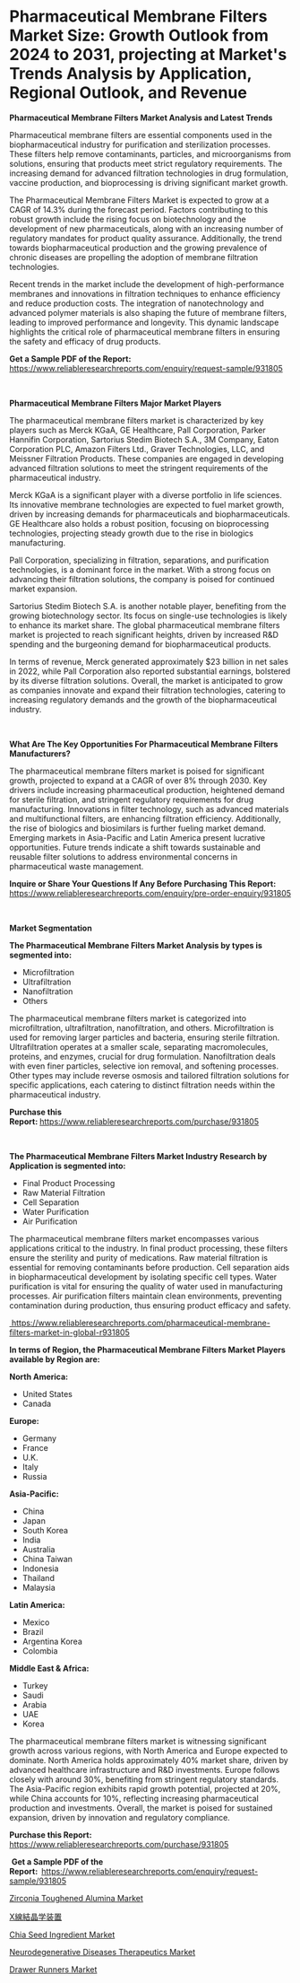 <p><h1>Pharmaceutical Membrane Filters Market Size: Growth Outlook from 2024 to 2031, projecting at Market's Trends Analysis by Application, Regional Outlook, and Revenue</h1></p><p><strong>Pharmaceutical Membrane Filters Market Analysis and Latest Trends</strong></p>
<p><p>Pharmaceutical membrane filters are essential components used in the biopharmaceutical industry for purification and sterilization processes. These filters help remove contaminants, particles, and microorganisms from solutions, ensuring that products meet strict regulatory requirements. The increasing demand for advanced filtration technologies in drug formulation, vaccine production, and bioprocessing is driving significant market growth.</p><p>The Pharmaceutical Membrane Filters Market is expected to grow at a CAGR of 14.3% during the forecast period. Factors contributing to this robust growth include the rising focus on biotechnology and the development of new pharmaceuticals, along with an increasing number of regulatory mandates for product quality assurance. Additionally, the trend towards biopharmaceutical production and the growing prevalence of chronic diseases are propelling the adoption of membrane filtration technologies.</p><p>Recent trends in the market include the development of high-performance membranes and innovations in filtration techniques to enhance efficiency and reduce production costs. The integration of nanotechnology and advanced polymer materials is also shaping the future of membrane filters, leading to improved performance and longevity. This dynamic landscape highlights the critical role of pharmaceutical membrane filters in ensuring the safety and efficacy of drug products.</p></p>
<p><strong>Get a Sample PDF of the Report:&nbsp;</strong> <a href="https://www.reliableresearchreports.com/enquiry/request-sample/931805">https://www.reliableresearchreports.com/enquiry/request-sample/931805</a></p>
<p>&nbsp;</p>
<p><strong>Pharmaceutical Membrane Filters Major Market Players</strong></p>
<p><p>The pharmaceutical membrane filters market is characterized by key players such as Merck KGaA, GE Healthcare, Pall Corporation, Parker Hannifin Corporation, Sartorius Stedim Biotech S.A., 3M Company, Eaton Corporation PLC, Amazon Filters Ltd., Graver Technologies, LLC, and Meissner Filtration Products. These companies are engaged in developing advanced filtration solutions to meet the stringent requirements of the pharmaceutical industry.</p><p>Merck KGaA is a significant player with a diverse portfolio in life sciences. Its innovative membrane technologies are expected to fuel market growth, driven by increasing demands for pharmaceuticals and biopharmaceuticals. GE Healthcare also holds a robust position, focusing on bioprocessing technologies, projecting steady growth due to the rise in biologics manufacturing.</p><p>Pall Corporation, specializing in filtration, separations, and purification technologies, is a dominant force in the market. With a strong focus on advancing their filtration solutions, the company is poised for continued market expansion.</p><p>Sartorius Stedim Biotech S.A. is another notable player, benefiting from the growing biotechnology sector. Its focus on single-use technologies is likely to enhance its market share. The global pharmaceutical membrane filters market is projected to reach significant heights, driven by increased R&D spending and the burgeoning demand for biopharmaceutical products.</p><p>In terms of revenue, Merck generated approximately $23 billion in net sales in 2022, while Pall Corporation also reported substantial earnings, bolstered by its diverse filtration solutions. Overall, the market is anticipated to grow as companies innovate and expand their filtration technologies, catering to increasing regulatory demands and the growth of the biopharmaceutical industry.</p></p>
<p>&nbsp;</p>
<p><strong>What Are The Key Opportunities For Pharmaceutical Membrane Filters Manufacturers?</strong></p>
<p><p>The pharmaceutical membrane filters market is poised for significant growth, projected to expand at a CAGR of over 8% through 2030. Key drivers include increasing pharmaceutical production, heightened demand for sterile filtration, and stringent regulatory requirements for drug manufacturing. Innovations in filter technology, such as advanced materials and multifunctional filters, are enhancing filtration efficiency. Additionally, the rise of biologics and biosimilars is further fueling market demand. Emerging markets in Asia-Pacific and Latin America present lucrative opportunities. Future trends indicate a shift towards sustainable and reusable filter solutions to address environmental concerns in pharmaceutical waste management.</p></p>
<p><strong>Inquire or Share Your Questions If Any Before Purchasing This Report:</strong> <a href="https://www.reliableresearchreports.com/enquiry/pre-order-enquiry/931805">https://www.reliableresearchreports.com/enquiry/pre-order-enquiry/931805</a></p>
<p>&nbsp;</p>
<p><strong>Market Segmentation</strong></p>
<p><strong>The Pharmaceutical Membrane Filters Market Analysis by types is segmented into:</strong></p>
<p><ul><li>Microfiltration</li><li>Ultrafiltration</li><li>Nanofiltration</li><li>Others</li></ul></p>
<p><p>The pharmaceutical membrane filters market is categorized into microfiltration, ultrafiltration, nanofiltration, and others. Microfiltration is used for removing larger particles and bacteria, ensuring sterile filtration. Ultrafiltration operates at a smaller scale, separating macromolecules, proteins, and enzymes, crucial for drug formulation. Nanofiltration deals with even finer particles, selective ion removal, and softening processes. Other types may include reverse osmosis and tailored filtration solutions for specific applications, each catering to distinct filtration needs within the pharmaceutical industry.</p></p>
<p><strong>Purchase this Report:&nbsp;</strong><a href="https://www.reliableresearchreports.com/purchase/931805">https://www.reliableresearchreports.com/purchase/931805</a></p>
<p>&nbsp;</p>
<p><strong>The Pharmaceutical Membrane Filters Market Industry Research by Application is segmented into:</strong></p>
<p><ul><li>Final Product Processing</li><li>Raw Material Filtration</li><li>Cell Separation</li><li>Water Purification</li><li>Air Purification</li></ul></p>
<p><p>The pharmaceutical membrane filters market encompasses various applications critical to the industry. In final product processing, these filters ensure the sterility and purity of medications. Raw material filtration is essential for removing contaminants before production. Cell separation aids in biopharmaceutical development by isolating specific cell types. Water purification is vital for ensuring the quality of water used in manufacturing processes. Air purification filters maintain clean environments, preventing contamination during production, thus ensuring product efficacy and safety.</p></p>
<p><a href="https://www.reliableresearchreports.com/pharmaceutical-membrane-filters-market-in-global-r931805">&nbsp;https://www.reliableresearchreports.com/pharmaceutical-membrane-filters-market-in-global-r931805</a></p>
<p><strong>In terms of Region, the Pharmaceutical Membrane Filters Market Players available by Region are:</strong></p>
<p>
    <p> <strong> North America: </strong>
        <ul>
            <li>United States</li>
            <li>Canada</li>
        </ul>
        </p> 
    <p> <strong> Europe: </strong>
        <ul>
            <li>Germany</li>
            <li>France</li>
            <li>U.K.</li>
            <li>Italy</li>
            <li>Russia</li>
        </ul>
        </p> 
    <p> <strong> Asia-Pacific: </strong>
        <ul>
            <li>China</li>
            <li>Japan</li>
            <li>South Korea</li>
            <li>India</li>
            <li>Australia</li>
            <li>China Taiwan</li>
            <li>Indonesia</li>
            <li>Thailand</li>
            <li>Malaysia</li>
        </ul>
        </p> 
    <p> <strong> Latin America: </strong>
        <ul>
            <li>Mexico</li>
            <li>Brazil</li>
            <li>Argentina Korea</li>
            <li>Colombia</li>
        </ul>
        </p> 
    <p> <strong> Middle East & Africa: </strong>
        <ul>
            <li>Turkey</li>
            <li>Saudi</li>
            <li>Arabia</li>
            <li>UAE</li>
            <li>Korea</li>
        </ul>
    </p>
    </p>
<p><p>The pharmaceutical membrane filters market is witnessing significant growth across various regions, with North America and Europe expected to dominate. North America holds approximately 40% market share, driven by advanced healthcare infrastructure and R&D investments. Europe follows closely with around 30%, benefiting from stringent regulatory standards. The Asia-Pacific region exhibits rapid growth potential, projected at 20%, while China accounts for 10%, reflecting increasing pharmaceutical production and investments. Overall, the market is poised for sustained expansion, driven by innovation and regulatory compliance.</p></p>
<p><strong>Purchase this Report: </strong><a href="https://www.reliableresearchreports.com/purchase/931805">https://www.reliableresearchreports.com/purchase/931805</a></p>
<p>&nbsp;<strong>Get a Sample PDF of the Report:&nbsp;&nbsp;</strong><a href="https://www.reliableresearchreports.com/enquiry/request-sample/931805">https://www.reliableresearchreports.com/enquiry/request-sample/931805</a></p>
<p><strong></strong></p>
<p><p><a href="https://www.linkedin.com/pulse/zirconia-toughened-alumina-market-growth-outlook-from-2024-2031-nbfqf?trackingId=C5a%2FXW6EQvmLX%2F%2Fst8ssVg%3D%3D">Zirconia Toughened Alumina Market</a></p><p><a href="https://medium.com/@bulahhamill83/x%E7%B7%9A%E7%B5%90%E6%99%B6%E8%A7%A3%E6%9E%90%E6%A9%9F%E5%99%A8%E5%B8%82%E5%A0%B4%E5%88%86%E6%9E%90%E5%A0%B1%E5%91%8A-%E5%9C%B0%E5%9F%9F-%E3%82%BF%E3%82%A4%E3%83%97-x%E7%B7%9A%E7%B2%89%E6%9C%AB%E5%9B%9E%E6%8A%98-%E5%8D%98%E7%B5%90%E6%99%B6xrd-%E3%81%8A%E3%82%88%E3%81%B3%E7%94%A8%E9%80%94-%E8%A3%BD%E8%96%AC-%E3%83%90%E3%82%A4%E3%82%AA%E3%83%86%E3%82%AF%E3%83%8E%E3%83%AD%E3%82%B8%E3%83%BC-%E5%8C%96%E5%AD%A6-%E7%A7%91%E5%AD%A6%E7%A0%94%E7%A9%B6%E6%A9%9F%E9%96%A2-%E3%81%9D%E3%81%AE%E4%BB%96-%E3%81%AB%E3%82%88%E3%82%8B%E3%82%B0%E3%83%AD%E3%83%BC%E3%83%90%E3%83%AB%E3%82%A4%E3%83%B3%E3%82%B5%E3%82%A4%E3%83%88-2024%E5%B9%B4%E3%81%8B%E3%82%892031%E5%B9%B4%E3%81%BE%E3%81%A7-2a579ac4c13f?postPublishedType=initial">X線結晶学装置</a></p><p><a href="https://github.com/AlisaRowe24/Market-Research-Report-List-1/blob/main/chia-seed-ingredient-market.md">Chia Seed Ingredient Market</a></p><p><a href="https://medium.com/@karinaokon70/the-neurodegenerative-diseases-therapeutics-market-report-analyzes-important-operational-and-e7f383dd7288">Neurodegenerative Diseases Therapeutics Market</a></p><p><a href="https://issuu.com/reportprime-2/docs/drawer-runners-market-size-2030.ppt_b0af2a0240b452">Drawer Runners Market</a></p></p>